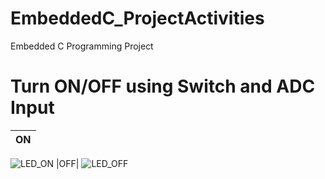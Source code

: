 # EmbeddedC_ProjectActivities
Embedded C Programming Project

# Turn ON/OFF using Switch and ADC Input
|ON|
|:--:|
![LED_ON](https://user-images.githubusercontent.com/65185434/116271027-3f61a500-a79d-11eb-882a-bc937fcae880.JPG)
|OFF|
![LED_OFF](https://user-images.githubusercontent.com/65185434/116271075-48527680-a79d-11eb-93cd-c63da5171593.JPG)
